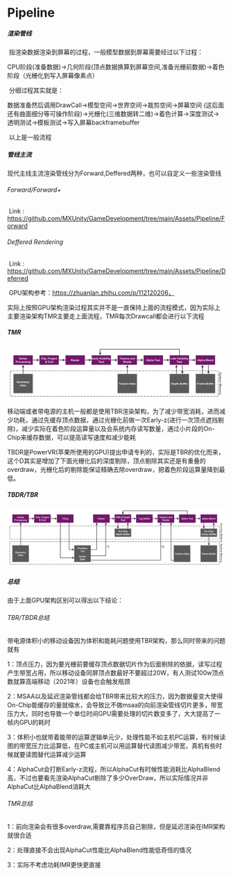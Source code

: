 

# 	Pipeline

##### 渲染管线

​	指渲染数据渲染到屏幕的过程，一般模型数据到屏幕需要经过以下过程：

​	CPU阶段(准备数据)->几何阶段(顶点数据换算到屏幕空间,准备光栅前数据)->着色阶段（光栅化到写入屏幕像素点）

​	分细过程其实就是：

​	数据准备然后调用DrawCall->模型空间->世界空间->裁剪空间->屏幕空间 (这后面还有曲面细分等可操作阶段)->光栅化(三维数据转二维)->着色计算->深度测试->	透明测试->模板测试->写入屏幕backframebuffer

​	以上是一般流程

##### 管线主流

​	现代主线主流渲染管线分为Forward,Deffered两种，也可以自定义一些渲染管线

###### Forward/Forward+

​	Link : https://github.com/MXUnity/GameDevelopment/tree/main/Assets/Pipeline/Forward

###### Deffered Rendering

​	Link : https://github.com/MXUnity/GameDevelopment/tree/main/Assets/Pipeline/Deferred

​	GPU架构参考：https://zhuanlan.zhihu.com/p/112120206，

​	实际上按照GPU架构渲染过程其实并不是一直保持上面的流程模式，因为实际上主要渲染架构TMR主要走上面流程，TMR每次Drawcall都会进行以下流程

##### TMR

![IMR-Pipeline-1](README/IMR-Pipeline-1.jpg)

​	移动端或者带电源的主机一般都是使用TBR渲染架构，为了减少带宽消耗，进而减少功耗，通过先缓存顶点数据，通过光栅化前做一次Early-z(进行一次顶点遮挡剔除)，减少实际在着色阶段运算量以及会系统内存读写数量，通过小片段的On-Chip来缓存数据，可以提高读写速度和减少能耗

TBDR是PowerVR(苹果所使用的GPU)提出申请专利的，实际是TBR的优化而来， 这个D其实是增加了下面光栅化后的深度剔除，顶点剔除其实还是有重叠的overdraw，光栅化后的剔除能保证精确去除overdraw，把着色阶段运算量降到最低。

##### TBDR/TBR

![TBDR-Pipeline-1](README/TBDR-Pipeline-1.jpg)

##### 总结

由于上面GPU架构区别可以得出以下结论：

###### TBR/TBDR总结

带电源体积小的移动设备因为体积和能耗问题使用TBR架构，那么同时带来的问题就有

1：顶点压力，因为要光栅前要缓存顶点数据切片作为后面剔除的依据，读写过程产生带宽占用，所以移动设备同屏顶点数最好不要超过20W，有人测试100w顶点数就算高端移动（2021年）设备也会触发瓶颈

2：MSAA以及延迟渲染管线都会给TBR带来比较大的压力，因为数据量变大使得On-Chip能缓存的量就缩水，会导致比不做msaa的向前渲染管线切片更多，带宽压力大，同时也导致一个单位时间GPU需要处理的切片数变多了，大大提高了一帧内GPU的耗时

3：体积小也就带着能带的运算逻辑单元少，处理性能不如主机PC运算，有时候读图的带宽压力比运算低，在PC或主机可以用运算替代读图减少带宽，真机有些时候就要读图替代运算减少运算

4：AlphaCut会打断Early-z流程，所以AlphaCut有时候性能消耗比AlphaBlend高，不过也要看先渲染AlphaCut剔除了多少OverDraw，所以实际情况并非AlphaCut比AlphaBlend消耗大

###### TMR总结

1：前向渲染会有很多overdraw,需要靠程序员自己剔除，但是延迟渲染在IMR架构就很合适

2：处理直接不会出现AlphaCut性能比AlphaBlend性能低奇怪的情况

3：实际不考虑功耗IMR更快更直接



